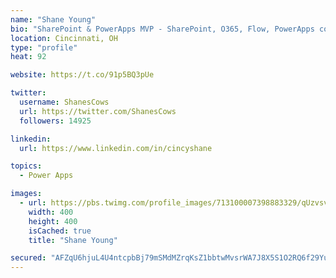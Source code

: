 ```yaml
---
name: "Shane Young"
bio: "SharePoint & PowerApps MVP - SharePoint, O365, Flow, PowerApps consulting? @PowerApps911 | Pure Snark? You found it."
location: Cincinnati, OH
type: "profile"
heat: 92

website: https://t.co/91p5BQ3pUe

twitter:
  username: ShanesCows
  url: https://twitter.com/ShanesCows
  followers: 14925

linkedin:
  url: https://www.linkedin.com/in/cincyshane

topics:
  - Power Apps

images:
  - url: https://pbs.twimg.com/profile_images/713100007398883329/qUzvsvQ3_400x400.jpg
    width: 400
    height: 400
    isCached: true
    title: "Shane Young"

secured: "AFZqU6hjuL4U4ntcpbBj79mSMdMZrqKsZ1bbtwMvsrWA7J8X5S1O2RQ6f29YuZjHhrRkEB277qVz2Igp45yyK2dI3GP6xPGSs+67pWxHpK01pBsHiABIv8kephXOamdjIoiqi7VjSMXbRMp2sUlAG5nvDl1UjOsM2ERsTH5qLenOk98SmJKGcLAO1zChXHwTuE/gH4S5w3/gwuMHGWomiU8N6VR2UnlEgNCkCosBOOszg0KIHihnP8UjsnWQD4SCVPeSAw2NRQsMoyY7C+OJ+vVHQWNF9gnKlAXvWHC3tQ/Yscy0Wer5gfhwmrpFyQQ3IdliFEj8G55eSUl1NrrQeC068o1TDwwkI/VpuMjhYai38ASEef/6L7yBUYSdlXeGiAA22ECq7jJP+3+UAVKGls5URzwl+NhT3gtj6785nDM=;x0IRPg6xsYLUBJ+UIpoa6g=="
---
```


